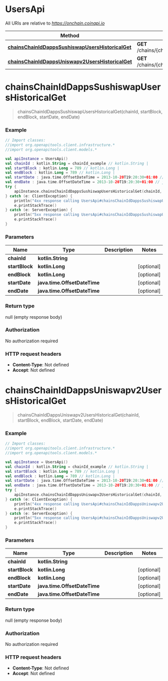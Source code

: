# UsersApi

All URIs are relative to *https://onchain.coinapi.io*

Method | HTTP request | Description
------------- | ------------- | -------------
[**chainsChainIdDappsSushiswapUsersHistoricalGet**](UsersApi.md#chainsChainIdDappsSushiswapUsersHistoricalGet) | **GET** /chains/{chain_id}/dapps/sushiswap/users/historical | 
[**chainsChainIdDappsUniswapv2UsersHistoricalGet**](UsersApi.md#chainsChainIdDappsUniswapv2UsersHistoricalGet) | **GET** /chains/{chain_id}/dapps/uniswapv2/users/historical | 


<a name="chainsChainIdDappsSushiswapUsersHistoricalGet"></a>
# **chainsChainIdDappsSushiswapUsersHistoricalGet**
> chainsChainIdDappsSushiswapUsersHistoricalGet(chainId, startBlock, endBlock, startDate, endDate)



### Example
```kotlin
// Import classes:
//import org.openapitools.client.infrastructure.*
//import org.openapitools.client.models.*

val apiInstance = UsersApi()
val chainId : kotlin.String = chainId_example // kotlin.String | 
val startBlock : kotlin.Long = 789 // kotlin.Long | 
val endBlock : kotlin.Long = 789 // kotlin.Long | 
val startDate : java.time.OffsetDateTime = 2013-10-20T19:20:30+01:00 // java.time.OffsetDateTime | 
val endDate : java.time.OffsetDateTime = 2013-10-20T19:20:30+01:00 // java.time.OffsetDateTime | 
try {
    apiInstance.chainsChainIdDappsSushiswapUsersHistoricalGet(chainId, startBlock, endBlock, startDate, endDate)
} catch (e: ClientException) {
    println("4xx response calling UsersApi#chainsChainIdDappsSushiswapUsersHistoricalGet")
    e.printStackTrace()
} catch (e: ServerException) {
    println("5xx response calling UsersApi#chainsChainIdDappsSushiswapUsersHistoricalGet")
    e.printStackTrace()
}
```

### Parameters

Name | Type | Description  | Notes
------------- | ------------- | ------------- | -------------
 **chainId** | **kotlin.String**|  |
 **startBlock** | **kotlin.Long**|  | [optional]
 **endBlock** | **kotlin.Long**|  | [optional]
 **startDate** | **java.time.OffsetDateTime**|  | [optional]
 **endDate** | **java.time.OffsetDateTime**|  | [optional]

### Return type

null (empty response body)

### Authorization

No authorization required

### HTTP request headers

 - **Content-Type**: Not defined
 - **Accept**: Not defined

<a name="chainsChainIdDappsUniswapv2UsersHistoricalGet"></a>
# **chainsChainIdDappsUniswapv2UsersHistoricalGet**
> chainsChainIdDappsUniswapv2UsersHistoricalGet(chainId, startBlock, endBlock, startDate, endDate)



### Example
```kotlin
// Import classes:
//import org.openapitools.client.infrastructure.*
//import org.openapitools.client.models.*

val apiInstance = UsersApi()
val chainId : kotlin.String = chainId_example // kotlin.String | 
val startBlock : kotlin.Long = 789 // kotlin.Long | 
val endBlock : kotlin.Long = 789 // kotlin.Long | 
val startDate : java.time.OffsetDateTime = 2013-10-20T19:20:30+01:00 // java.time.OffsetDateTime | 
val endDate : java.time.OffsetDateTime = 2013-10-20T19:20:30+01:00 // java.time.OffsetDateTime | 
try {
    apiInstance.chainsChainIdDappsUniswapv2UsersHistoricalGet(chainId, startBlock, endBlock, startDate, endDate)
} catch (e: ClientException) {
    println("4xx response calling UsersApi#chainsChainIdDappsUniswapv2UsersHistoricalGet")
    e.printStackTrace()
} catch (e: ServerException) {
    println("5xx response calling UsersApi#chainsChainIdDappsUniswapv2UsersHistoricalGet")
    e.printStackTrace()
}
```

### Parameters

Name | Type | Description  | Notes
------------- | ------------- | ------------- | -------------
 **chainId** | **kotlin.String**|  |
 **startBlock** | **kotlin.Long**|  | [optional]
 **endBlock** | **kotlin.Long**|  | [optional]
 **startDate** | **java.time.OffsetDateTime**|  | [optional]
 **endDate** | **java.time.OffsetDateTime**|  | [optional]

### Return type

null (empty response body)

### Authorization

No authorization required

### HTTP request headers

 - **Content-Type**: Not defined
 - **Accept**: Not defined

